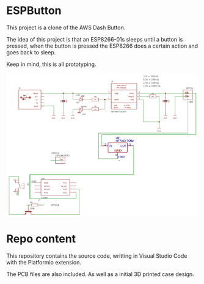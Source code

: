 # ESPButton

This project is a clone of the AWS Dash Button. 

The idea of this project is that an ESP8266-01s sleeps until a button is pressed, when the button is pressed the ESP8266 does a certain action and goes back to sleep.

Keep in mind, this is all prototyping.

![alt text](ESPButton-schematic.png "ESPButon Schematic")

# Repo content
This repository contains the source code, writting in Visual Studio Code with the Platformio extension. 

The PCB files are also included. As well as a initial 3D printed case design.

